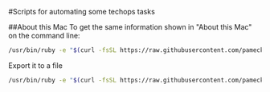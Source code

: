 #Scripts for automating some techops tasks

##About this Mac
To get the same information shown in "About this Mac" on the command line:
```bash
/usr/bin/ruby -e "$(curl -fsSL https://raw.githubusercontent.com/pameck/mac-about-scripts/master/about_mac.rb)"
```

Export it to a file
```bash
/usr/bin/ruby -e "$(curl -fsSL https://raw.githubusercontent.com/pameck/mac-about-scripts/master/about_mac.rb)" > about_this_mac.txt
```